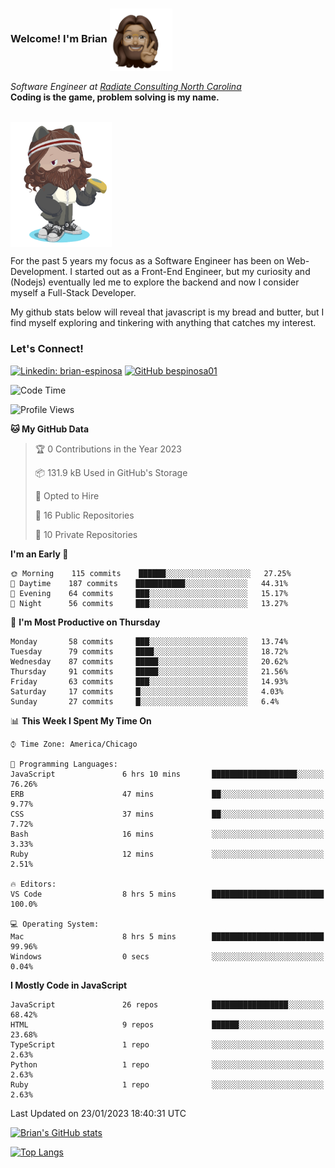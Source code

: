 ###  Welcome! I'm Brian <img align="center" src="https://github.com/bespinosa01/bespinosa01/blob/main/assets/peace-animoji.png" height="100" /></h2>
<p><em>Software Engineer at <a href="https://www.radiateconsulting.coop/north-carolina-tech-coop">Radiate Consulting North Carolina</a>
 <br/>
<!-- </br>Developer Consultant at <a href="https://codethedream.org/">Code The Dream</a> -->
</em> <b>Coding is the game, problem solving is my name.</b></p>

<br/>


 <img align="center" src="https://github.com/bespinosa01/bespinosa01/blob/main/assets/octo-me.png" height="200" /> 
 <p>
 For the past 5 years my focus as a Software Engineer has been on Web-Development. I started out as a Front-End Engineer, but my curiosity and (Nodejs) eventually led me to explore the backend and now I consider myself a Full-Stack Developer.
</p>
<p>
 My github stats below will reveal that javascript is my bread and butter, but I find myself exploring and tinkering with anything that catches my interest. 
 </p>
 
 
### Let's Connect!

[![Linkedin: brian-espinosa](https://img.shields.io/badge/-brian--espinosa-blue?style=flat-square&logo=Linkedin&logoColor=white&link=https://www.linkedin.com/in/brian-espinosa/)](https://www.linkedin.com/in/brian-espinosa/)
[![GitHub bespinosa01](https://img.shields.io/github/followers/bespinosa01?label=follow&style=social)](https://github.com/bespinosa01)



<!--START_SECTION:waka-->
![Code Time](http://img.shields.io/badge/Code%20Time-999%20hrs%206%20mins-blue)

![Profile Views](http://img.shields.io/badge/Profile%20Views-3-blue)

**🐱 My GitHub Data** 

> 🏆 0 Contributions in the Year 2023
 > 
> 📦 131.9 kB Used in GitHub's Storage 
 > 
> 💼 Opted to Hire
 > 
> 📜 16 Public Repositories 
 > 
> 🔑 10 Private Repositories  
 > 
**I'm an Early 🐤** 

```text
🌞 Morning    115 commits    ██████░░░░░░░░░░░░░░░░░░░   27.25% 
🌆 Daytime    187 commits    ███████████░░░░░░░░░░░░░░   44.31% 
🌃 Evening    64 commits     ███░░░░░░░░░░░░░░░░░░░░░░   15.17% 
🌙 Night      56 commits     ███░░░░░░░░░░░░░░░░░░░░░░   13.27%

```
📅 **I'm Most Productive on Thursday** 

```text
Monday       58 commits     ███░░░░░░░░░░░░░░░░░░░░░░   13.74% 
Tuesday      79 commits     ████░░░░░░░░░░░░░░░░░░░░░   18.72% 
Wednesday    87 commits     █████░░░░░░░░░░░░░░░░░░░░   20.62% 
Thursday     91 commits     █████░░░░░░░░░░░░░░░░░░░░   21.56% 
Friday       63 commits     ███░░░░░░░░░░░░░░░░░░░░░░   14.93% 
Saturday     17 commits     █░░░░░░░░░░░░░░░░░░░░░░░░   4.03% 
Sunday       27 commits     █░░░░░░░░░░░░░░░░░░░░░░░░   6.4%

```


📊 **This Week I Spent My Time On** 

```text
⌚︎ Time Zone: America/Chicago

💬 Programming Languages: 
JavaScript               6 hrs 10 mins       ███████████████████░░░░░░   76.26% 
ERB                      47 mins             ██░░░░░░░░░░░░░░░░░░░░░░░   9.77% 
CSS                      37 mins             ██░░░░░░░░░░░░░░░░░░░░░░░   7.72% 
Bash                     16 mins             ░░░░░░░░░░░░░░░░░░░░░░░░░   3.33% 
Ruby                     12 mins             ░░░░░░░░░░░░░░░░░░░░░░░░░   2.51%

🔥 Editors: 
VS Code                  8 hrs 5 mins        █████████████████████████   100.0%

💻 Operating System: 
Mac                      8 hrs 5 mins        █████████████████████████   99.96% 
Windows                  0 secs              ░░░░░░░░░░░░░░░░░░░░░░░░░   0.04%

```

**I Mostly Code in JavaScript** 

```text
JavaScript               26 repos            █████████████████░░░░░░░░   68.42% 
HTML                     9 repos             ██████░░░░░░░░░░░░░░░░░░░   23.68% 
TypeScript               1 repo              ░░░░░░░░░░░░░░░░░░░░░░░░░   2.63% 
Python                   1 repo              ░░░░░░░░░░░░░░░░░░░░░░░░░   2.63% 
Ruby                     1 repo              ░░░░░░░░░░░░░░░░░░░░░░░░░   2.63%

```



 Last Updated on 23/01/2023 18:40:31 UTC
<!--END_SECTION:waka-->


<!--  Github STATS -->
[![Brian's GitHub stats](https://github-readme-stats.vercel.app/api?username=bespinosa01&hide=stars,contribs&count_private=true&show_icons=true)](https://github.com/anuraghazra/github-readme-stats)

[![Top Langs](https://github-readme-stats.vercel.app/api/top-langs/?username=bespinosa01&layout=compact)](https://github.com/anuraghazra/github-readme-stats)



<!--
**bespinosa01/bespinosa01** is a ✨ _special_ ✨ repository because its `README.md` (this file) appears on your GitHub profile.

Here are some ideas to get you started:

- 🔭 I’m currently working on ...
- 🌱 I’m currently learning ...
- 👯 I’m looking to collaborate on ...
- 🤔 I’m looking for help with ...
- 💬 Ask me about ...
- 📫 How to reach me: ...
- 😄 Pronouns: ...
- ⚡ Fun fact: ...
-->
